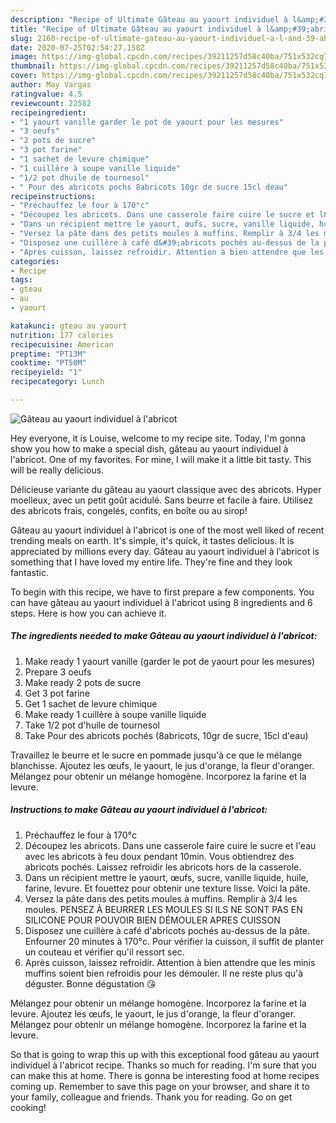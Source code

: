 ```yaml
---
description: "Recipe of Ultimate Gâteau au yaourt individuel à l&amp;#39;abricot"
title: "Recipe of Ultimate Gâteau au yaourt individuel à l&amp;#39;abricot"
slug: 2160-recipe-of-ultimate-gateau-au-yaourt-individuel-a-l-and-39-abricot
date: 2020-07-25T02:54:27.158Z
image: https://img-global.cpcdn.com/recipes/39211257d58c40ba/751x532cq70/gateau-au-yaourt-individuel-a-labricot-photo-principale-de-la-recette.jpg
thumbnail: https://img-global.cpcdn.com/recipes/39211257d58c40ba/751x532cq70/gateau-au-yaourt-individuel-a-labricot-photo-principale-de-la-recette.jpg
cover: https://img-global.cpcdn.com/recipes/39211257d58c40ba/751x532cq70/gateau-au-yaourt-individuel-a-labricot-photo-principale-de-la-recette.jpg
author: May Vargas
ratingvalue: 4.5
reviewcount: 22582
recipeingredient:
- "1 yaourt vanille garder le pot de yaourt pour les mesures"
- "3 oeufs"
- "2 pots de sucre"
- "3 pot farine"
- "1 sachet de levure chimique"
- "1 cuillère à soupe vanille liquide"
- "1/2 pot dhuile de tournesol"
- " Pour des abricots pochs 8abricots 10gr de sucre 15cl deau"
recipeinstructions:
- "Préchauffez le four à 170°c"
- "Découpez les abricots. Dans une casserole faire cuire le sucre et l&#39;eau avec les abricots à feu doux pendant 10min. Vous obtiendrez des abricots pochés. Laissez refroidir les abricots hors de la casserole."
- "Dans un récipient mettre le yaourt, œufs, sucre, vanille liquide, huile, farine, levure. Et fouettez pour obtenir une texture lisse. Voici la pâte."
- "Versez la pâte dans des petits moules à muffins. Remplir à 3/4 les moules. PENSEZ À BEURRER LES MOULES SI ILS NE SONT PAS EN SILICONE POUR POUVOIR BIEN DÉMOULER APRES CUISSON"
- "Disposez une cuillère à café d&#39;abricots pochés au-dessus de la pâte. Enfourner 20 minutes à 170°c. Pour vérifier la cuisson, il suffit de planter un couteau et vérifier qu&#39;il ressort sec."
- "Après cuisson, laissez refroidir. Attention à bien attendre que les minis muffins soient bien refroidis pour les démouler. Il ne reste plus qu&#39;à déguster. Bonne dégustation 😘"
categories:
- Recipe
tags:
- gteau
- au
- yaourt

katakunci: gteau au yaourt 
nutrition: 177 calories
recipecuisine: American
preptime: "PT13M"
cooktime: "PT50M"
recipeyield: "1"
recipecategory: Lunch

---
```



![Gâteau au yaourt individuel à l&#39;abricot](https://img-global.cpcdn.com/recipes/39211257d58c40ba/751x532cq70/gateau-au-yaourt-individuel-a-labricot-photo-principale-de-la-recette.jpg)

Hey everyone, it is Louise, welcome to my recipe site. Today, I'm gonna show you how to make a special dish, gâteau au yaourt individuel à l&#39;abricot. One of my favorites. For mine, I will make it a little bit tasty. This will be really delicious.

Délicieuse variante du gâteau au yaourt classique avec des abricots. Hyper moelleux, avec un petit goût acidulé. Sans beurre et facile à faire. Utilisez des abricots frais, congelés, confits, en boîte ou au sirop!

Gâteau au yaourt individuel à l&#39;abricot is one of the most well liked of recent trending meals on earth. It's simple, it's quick, it tastes delicious. It is appreciated by millions every day. Gâteau au yaourt individuel à l&#39;abricot is something that I have loved my entire life. They're fine and they look fantastic.


To begin with this recipe, we have to first prepare a few components. You can have gâteau au yaourt individuel à l&#39;abricot using 8 ingredients and 6 steps. Here is how you can achieve it.

<!--inarticleads1-->

##### The ingredients needed to make Gâteau au yaourt individuel à l&#39;abricot:

1. Make ready 1 yaourt vanille (garder le pot de yaourt pour les mesures)
1. Prepare 3 oeufs
1. Make ready 2 pots de sucre
1. Get 3 pot farine
1. Get 1 sachet de levure chimique
1. Make ready 1 cuillère à soupe vanille liquide
1. Take 1/2 pot d&#39;huile de tournesol
1. Take  Pour des abricots pochés (8abricots, 10gr de sucre, 15cl d&#39;eau)


Travaillez le beurre et le sucre en pommade jusqu&#39;à ce que le mélange blanchisse. Ajoutez les œufs, le yaourt, le jus d&#39;orange, la fleur d&#39;oranger. Mélangez pour obtenir un mélange homogène. Incorporez la farine et la levure. 

<!--inarticleads2-->

##### Instructions to make Gâteau au yaourt individuel à l&#39;abricot:

1. Préchauffez le four à 170°c
1. Découpez les abricots. Dans une casserole faire cuire le sucre et l&#39;eau avec les abricots à feu doux pendant 10min. Vous obtiendrez des abricots pochés. Laissez refroidir les abricots hors de la casserole.
1. Dans un récipient mettre le yaourt, œufs, sucre, vanille liquide, huile, farine, levure. Et fouettez pour obtenir une texture lisse. Voici la pâte.
1. Versez la pâte dans des petits moules à muffins. Remplir à 3/4 les moules. PENSEZ À BEURRER LES MOULES SI ILS NE SONT PAS EN SILICONE POUR POUVOIR BIEN DÉMOULER APRES CUISSON
1. Disposez une cuillère à café d&#39;abricots pochés au-dessus de la pâte. Enfourner 20 minutes à 170°c. Pour vérifier la cuisson, il suffit de planter un couteau et vérifier qu&#39;il ressort sec.
1. Après cuisson, laissez refroidir. Attention à bien attendre que les minis muffins soient bien refroidis pour les démouler. Il ne reste plus qu&#39;à déguster. Bonne dégustation 😘


Mélangez pour obtenir un mélange homogène. Incorporez la farine et la levure. Ajoutez les œufs, le yaourt, le jus d&#39;orange, la fleur d&#39;oranger. Mélangez pour obtenir un mélange homogène. Incorporez la farine et la levure. 

So that is going to wrap this up with this exceptional food gâteau au yaourt individuel à l&#39;abricot recipe. Thanks so much for reading. I'm sure that you can make this at home. There is gonna be interesting food at home recipes coming up. Remember to save this page on your browser, and share it to your family, colleague and friends. Thank you for reading. Go on get cooking!
